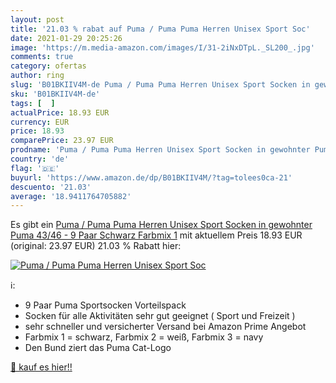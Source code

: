 ```yaml
---
layout: post
title: '21.03 % rabat auf Puma / Puma Puma Herren Unisex Sport Soc'
date: 2021-01-29 20:25:26
image: 'https://m.media-amazon.com/images/I/31-2iNxDTpL._SL200_.jpg'
comments: true
category: ofertas
author: ring
slug: 'B01BKIIV4M-de Puma / Puma Puma Herren Unisex Sport Socken in gewohnter...'
sku: 'B01BKIIV4M-de'
tags: [  ]
actualPrice: 18.93 EUR
currency: EUR
price: 18.93
comparePrice: 23.97 EUR
prodname: 'Puma / Puma Puma Herren Unisex Sport Socken in gewohnter Puma  43/46 - 9 Paar  Schwarz Farbmix 1'
country: 'de'
flag: '🇩🇪'
buyurl: 'https://www.amazon.de/dp/B01BKIIV4M/?tag=tolees0ca-21'
descuento: '21.03'
average: '18.9411764705882'
---
```


Es gibt ein [Puma / Puma Puma Herren Unisex Sport Socken in gewohnter Puma  43/46 - 9 Paar  Schwarz Farbmix 1](https://www.amazon.de/dp/B01BKIIV4M/?tag=tolees0ca-21) mit aktuellem Preis 18.93 EUR (original: 23.97 EUR) 21.03 % Rabatt hier:

[![Puma / Puma Puma Herren Unisex Sport Soc](https://m.media-amazon.com/images/I/31-2iNxDTpL._SL200_.jpg)](https://www.amazon.de/dp/B01BKIIV4M/?tag=tolees0ca-21)

ℹ️:

- 9 Paar Puma Sportsocken Vorteilspack
- Socken für alle Aktivitäten sehr gut geeignet ( Sport und Freizeit )
- sehr schneller und versicherter Versand bei Amazon Prime Angebot
- Farbmix 1 = schwarz, Farbmix 2 = weiß, Farbmix 3 = navy
- Den Bund ziert das Puma Cat-Logo

[🛒 kauf es hier!!](https://www.amazon.de/dp/B01BKIIV4M/?tag=tolees0ca-21)
